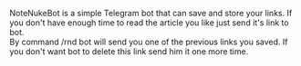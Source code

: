NoteNukeBot is a simple Telegram bot that can save and store your links. If you don't have enough time to read the article you like just send it's link to bot.<br/>
By command /rnd bot will send you one of the previous links you saved. If you don't want bot to delete this link send him it one more time.